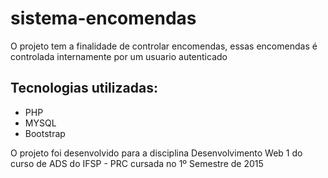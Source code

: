 # sistema-encomendas

O projeto tem a finalidade de controlar encomendas, essas encomendas é controlada internamente por um usuario autenticado


## Tecnologias utilizadas:
-  PHP
- MYSQL
- Bootstrap


O projeto foi desenvolvido para a disciplina Desenvolvimento Web 1 do curso de ADS do IFSP - PRC cursada no 1º Semestre de 2015

